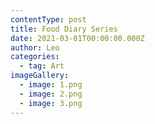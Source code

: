 ```yaml
---
contentType: post
title: Food Diary Series
date: 2021-03-01T00:00:00.000Z
author: Leo
categories:
  - tag: Art
imageGallery:
  - image: 1.png
  - image: 2.png
  - image: 3.png
---
```

